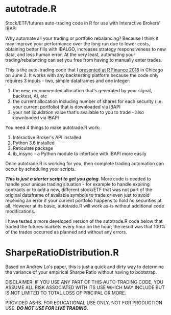 # autotrade.R
Stock/ETF/futures auto-trading code in R for use with Interactive Brokers' IBAPI

Why automate all your trading or portfolio rebalancing? Because I think it may improve your performance over the long run due to 
lower costs, obtaining better fills with IBALGO, increases strategy responsiveness to new data, and less human error. At the very least,
automating your trading/rebalancing can set you free from having to manually enter trades. 

This is the auto-trading code that I [presented at R Finance 2018](https://www.youtube.com/watch?v=EEFDN5CbYWw&feature=youtu.be&t=19087) 
in Chicago on June 2. It works with any backtesting platform because the code only requires 3 inputs - two, simple dataframes and
one integer:
1) the new, recommended allocation that's generated by your signal, backtest, AI, etc
2) the current allocation including number of shares for each security (i.e. your current portfolio) that is downloaded via IBAPI
3) your net liquidation value that's available to you to trade - also downloaded via IBAPI

You need 4 things to make autotrade.R work:
1) Interactive Broker's API installed
2) Python 3.6 installed
3) Reticulate package 
4) ib_insync - a Python module to interface with IBAPI more easily

Once autotrade.R is working for you, then complete trading automation can occur by scheduling your scripts.

***This is just a starter script to get you going***. More code is needed to handle your unique trading situation - 
for example to handle expiring contracts or to add a new, different stock/ETF that was not part of the original
dataframe of available symbols to trade or even just to avoid receiving an error if your current portfolio happens to hold no securities 
at all. However at its basic, autotrade.R will work as-is without additional code modifications.

I have tested a more developed version of the autotrade.R code below that traded the futures markets every hour on the hour; the result 
was that 100% of the trades occurred as planned and without any errors.

# SharpeRatioDistribution.R
Based on Andrew Lo's paper, this is just a quick and dirty way to determine the variance of your empirical Sharpe Ratio without 
having to bootstrap.



DISCLAIMER: IF YOU USE ANY PART OF THIS AUTO-TRADING CODE, YOU ASSUME ALL RISK ASSOCIATED WITH ITS USE WHICH MAY INCLUDE BUT
IS NOT LIMITED TO TOTAL LOSS OF PRICIPAL OR MORE.

PROVIDED AS-IS. FOR EDUCATIONAL USE ONLY. NOT FOR PRODUCTION USE. ***DO NOT USE FOR LIVE TRADING.***
